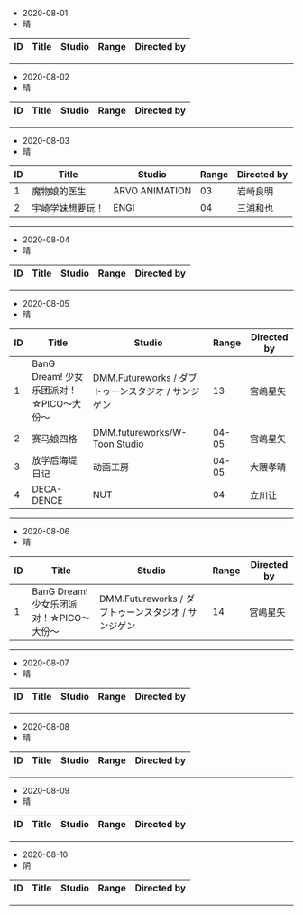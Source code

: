 - 2020-08-01
- 晴

ID|Title|Studio|Range|Directed by
---|---|---|---|---

> 
---
- 2020-08-02
- 晴

ID|Title|Studio|Range|Directed by
---|---|---|---|---

> 
---

- 2020-08-03
- 晴

ID|Title|Studio|Range|Directed by
---|---|---|---|---
1|魔物娘的医生|ARVO ANIMATION|03|岩崎良明
2|宇崎学妹想要玩！|ENGI|04|三浦和也

> 
---

- 2020-08-04
- 晴

ID|Title|Studio|Range|Directed by
---|---|---|---|---

> 
---

- 2020-08-05
- 晴

ID|Title|Studio|Range|Directed by
---|---|---|---|---
1|BanG Dream! 少女乐团派对！☆PICO～大份～|DMM.Futureworks / ダブトゥーンスタジオ / サンジゲン|13|宫嶋星矢
2|赛马娘四格|DMM.futureworks/W-Toon Studio|04-05|宫嶋星矢
3|放学后海堤日记|动画工房|04-05|大隈孝晴
4|DECA-DENCE|NUT|04|立川让

> 
---

- 2020-08-06
- 晴

ID|Title|Studio|Range|Directed by
---|---|---|---|---
1|BanG Dream! 少女乐团派对！☆PICO～大份～|DMM.Futureworks / ダブトゥーンスタジオ / サンジゲン|14|宫嶋星矢


> 
---

- 2020-08-07
- 晴

ID|Title|Studio|Range|Directed by
---|---|---|---|---

> 
---

- 2020-08-08
- 晴

ID|Title|Studio|Range|Directed by
---|---|---|---|---

> 
---

- 2020-08-09
- 晴

ID|Title|Studio|Range|Directed by
---|---|---|---|---

> 
---

- 2020-08-10
- 阴

ID|Title|Studio|Range|Directed by
---|---|---|---|---

> 
---
